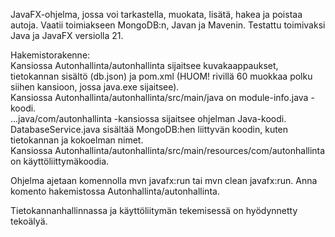 JavaFX-ohjelma, jossa voi tarkastella, muokata, lisätä, hakea ja poistaa autoja. Vaatii toimiakseen MongoDB:n, Javan ja Mavenin. Testattu toimivaksi Java ja JavaFX versiolla 21.

Hakemistorakenne: <br />
Kansiossa Autonhallinta/autonhallinta sijaitsee kuvakaappaukset, tietokannan sisältö (db.json) ja pom.xml (HUOM! rivillä 60 muokkaa polku siihen kansioon, jossa java.exe sijaitsee). <br />
Kansiossa Autonhallinta/autonhallinta/src/main/java on module-info.java -koodi.<br /> ...java/com/autonhallinta -kansiossa sijaitsee ohjelman Java-koodi. DatabaseService.java sisältää MongoDB:hen liittyvän koodin, kuten tietokannan ja kokoelman nimet. <br />
Kansiossa Autonhallinta/autonhallinta/src/main/resources/com/autonhallinta on käyttöliittymäkoodia.

Ohjelma ajetaan komennolla mvn javafx:run tai mvn clean javafx:run. Anna komento hakemistossa Autonhallinta/autonhallinta.

Tietokannanhallinnassa ja käyttöliitymän tekemisessä on hyödynnetty tekoälyä.
